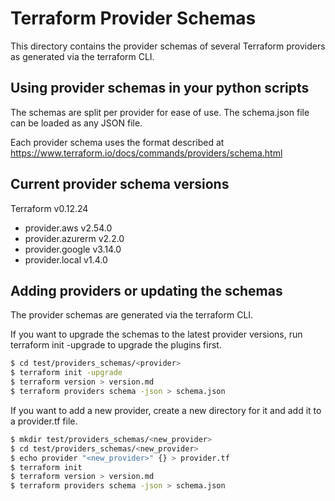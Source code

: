 # Terraform Provider Schemas

This directory contains the provider schemas of several Terraform providers as generated via the terraform CLI.

## Using provider schemas in your python scripts

The schemas are split per provider for ease of use. The schema.json file can be loaded as any JSON file.

Each provider schema uses the format described at https://www.terraform.io/docs/commands/providers/schema.html
 
## Current provider schema versions

Terraform v0.12.24
+ provider.aws v2.54.0
+ provider.azurerm v2.2.0
+ provider.google v3.14.0
+ provider.local v1.4.0

## Adding providers or updating the schemas

The provider schemas are generated via the terraform CLI.

If you want to upgrade the schemas to the latest provider versions, run terraform init -upgrade to upgrade the plugins first.

```sh
$ cd test/providers_schemas/<provider>
$ terraform init -upgrade
$ terraform version > version.md
$ terraform providers schema -json > schema.json
```

If you want to add a new provider, create a new directory for it and add it to a provider.tf file.

```sh
$ mkdir test/providers_schemas/<new_provider>
$ cd test/providers_schemas/<new_provider>
$ echo provider "<new_provider>" {} > provider.tf
$ terraform init
$ terraform version > version.md
$ terraform providers schema -json > schema.json
```

